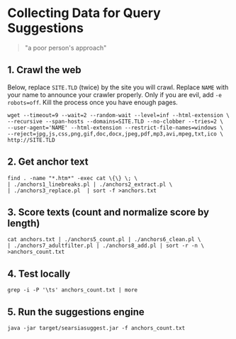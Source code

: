 Collecting Data for Query Suggestions
=====================================

> "a poor person's approach"

## 1. Crawl the web

Below, replace `SITE.TLD` (twice) by the site you will crawl. Replace
`NAME` with your name to announce your crawler properly. Only if you are
evil, add `-e robots=off`. Kill the process once you have enough pages.

    wget --timeout=9 --wait=2 --random-wait --level=inf --html-extension \
    --recursive --span-hosts --domains=SITE.TLD --no-clobber --tries=2 \
    --user-agent='NAME' --html-extension --restrict-file-names=windows \
    --reject=jpg,js,css,png,gif,doc,docx,jpeg,pdf,mp3,avi,mpeg,txt,ico \
    http://SITE.TLD

## 2. Get anchor text

    find . -name "*.htm*" -exec cat \{\} \; \
    | ./anchors1_linebreaks.pl | ./anchors2_extract.pl \
    | ./anchors3_replace.pl  | sort -f >anchors.txt

## 3. Score texts (count and normalize score by length)
 
    cat anchors.txt | ./anchors5_count.pl | ./anchors6_clean.pl \
    | ./anchors7_adultfilter.pl | ./anchors8_add.pl | sort -r -n \
    >anchors_count.txt

## 4. Test locally

    grep -i -P '\ts' anchors_count.txt | more

## 5. Run the suggestions engine

    java -jar target/searsiasuggest.jar -f anchors_count.txt

